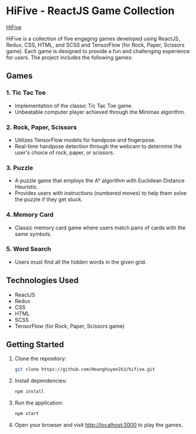 # HiFive - ReactJS Game Collection
[HiFive](https://hoanghuyen2k3.github.io/hifive/)

HiFive is a collection of five engaging games developed using ReactJS, Redux, CSS, HTML, and SCSS and TensorFlow (for Rock, Paper, Scissors game). Each game is designed to provide a fun and challenging experience for users. The project includes the following games:
  
## Games

### 1. Tic Tac Toe
- Implementation of the classic Tic Tac Toe game.
- Unbeatable computer player achieved through the Minimax algorithm.

### 2. Rock, Paper, Scissors
- Utilizes TensorFlow models for handpose and fingerpose.
- Real-time handpose detection through the webcam to determine the user's choice of rock, paper, or scissors.

### 3. Puzzle
- A puzzle game that employs the A* algorithm with Euclidean Distance Heuristic.
- Provides users with instructions (numbered moves) to help them solve the puzzle if they get stuck.

### 4. Memory Card
- Classic memory card game where users match pairs of cards with the same symbols.

### 5. Word Search
- Users must find all the hidden words in the given grid.
  
## Technologies Used
- ReactJS
- Redux
- CSS
- HTML
- SCSS
- TensorFlow (for Rock, Paper, Scissors game)
  
## Getting Started
1. Clone the repository:
   ```bash
   git clone https://github.com/Hoanghuyen2k3/hifive.git
   ```

2. Install dependencies:
   ```bash
   npm install
   ```

3. Run the application:
   ```bash
   npm start
   ```

4. Open your browser and visit [http://localhost:3000](http://localhost:3000) to play the games.

